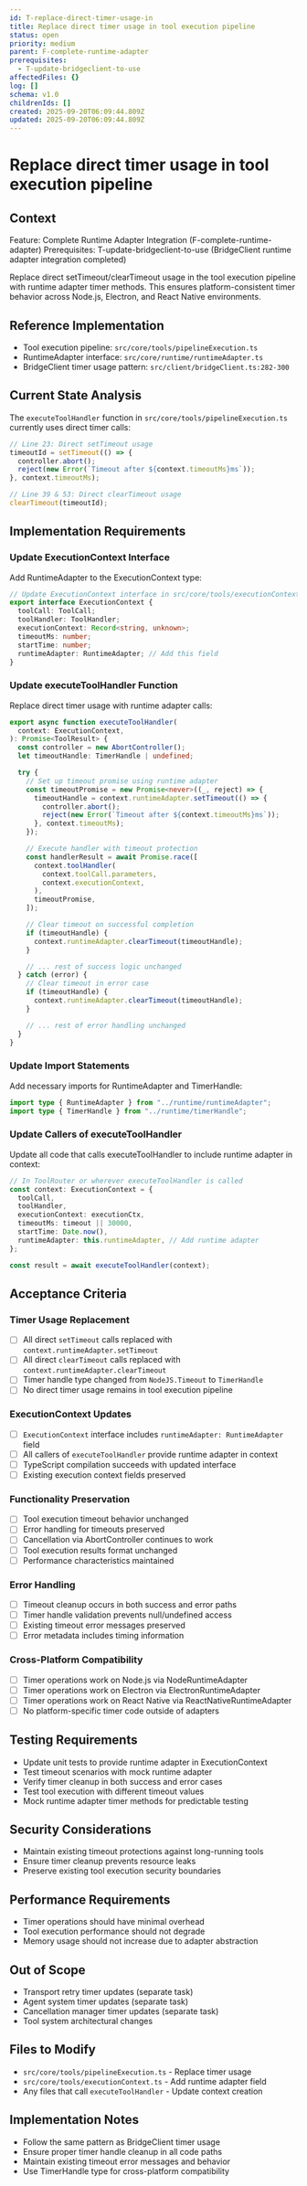 ```yaml
---
id: T-replace-direct-timer-usage-in
title: Replace direct timer usage in tool execution pipeline
status: open
priority: medium
parent: F-complete-runtime-adapter
prerequisites:
  - T-update-bridgeclient-to-use
affectedFiles: {}
log: []
schema: v1.0
childrenIds: []
created: 2025-09-20T06:09:44.809Z
updated: 2025-09-20T06:09:44.809Z
---
```


# Replace direct timer usage in tool execution pipeline

## Context

Feature: Complete Runtime Adapter Integration (F-complete-runtime-adapter)
Prerequisites: T-update-bridgeclient-to-use (BridgeClient runtime adapter integration completed)

Replace direct setTimeout/clearTimeout usage in the tool execution pipeline with runtime adapter timer methods. This ensures platform-consistent timer behavior across Node.js, Electron, and React Native environments.

## Reference Implementation

- Tool execution pipeline: `src/core/tools/pipelineExecution.ts`
- RuntimeAdapter interface: `src/core/runtime/runtimeAdapter.ts`
- BridgeClient timer usage pattern: `src/client/bridgeClient.ts:282-300`

## Current State Analysis

The `executeToolHandler` function in `src/core/tools/pipelineExecution.ts` currently uses direct timer calls:

```typescript
// Line 23: Direct setTimeout usage
timeoutId = setTimeout(() => {
  controller.abort();
  reject(new Error(`Timeout after ${context.timeoutMs}ms`));
}, context.timeoutMs);

// Line 39 & 53: Direct clearTimeout usage
clearTimeout(timeoutId);
```

## Implementation Requirements

### Update ExecutionContext Interface

Add RuntimeAdapter to the ExecutionContext type:

```typescript
// Update ExecutionContext interface in src/core/tools/executionContext.ts
export interface ExecutionContext {
  toolCall: ToolCall;
  toolHandler: ToolHandler;
  executionContext: Record<string, unknown>;
  timeoutMs: number;
  startTime: number;
  runtimeAdapter: RuntimeAdapter; // Add this field
}
```

### Update executeToolHandler Function

Replace direct timer usage with runtime adapter calls:

```typescript
export async function executeToolHandler(
  context: ExecutionContext,
): Promise<ToolResult> {
  const controller = new AbortController();
  let timeoutHandle: TimerHandle | undefined;

  try {
    // Set up timeout promise using runtime adapter
    const timeoutPromise = new Promise<never>((_, reject) => {
      timeoutHandle = context.runtimeAdapter.setTimeout(() => {
        controller.abort();
        reject(new Error(`Timeout after ${context.timeoutMs}ms`));
      }, context.timeoutMs);
    });

    // Execute handler with timeout protection
    const handlerResult = await Promise.race([
      context.toolHandler(
        context.toolCall.parameters,
        context.executionContext,
      ),
      timeoutPromise,
    ]);

    // Clear timeout on successful completion
    if (timeoutHandle) {
      context.runtimeAdapter.clearTimeout(timeoutHandle);
    }

    // ... rest of success logic unchanged
  } catch (error) {
    // Clear timeout in error case
    if (timeoutHandle) {
      context.runtimeAdapter.clearTimeout(timeoutHandle);
    }

    // ... rest of error handling unchanged
  }
}
```

### Update Import Statements

Add necessary imports for RuntimeAdapter and TimerHandle:

```typescript
import type { RuntimeAdapter } from "../runtime/runtimeAdapter";
import type { TimerHandle } from "../runtime/timerHandle";
```

### Update Callers of executeToolHandler

Update all code that calls executeToolHandler to include runtime adapter in context:

```typescript
// In ToolRouter or wherever executeToolHandler is called
const context: ExecutionContext = {
  toolCall,
  toolHandler,
  executionContext: executionCtx,
  timeoutMs: timeout || 30000,
  startTime: Date.now(),
  runtimeAdapter: this.runtimeAdapter, // Add runtime adapter
};

const result = await executeToolHandler(context);
```

## Acceptance Criteria

### Timer Usage Replacement

- [ ] All direct `setTimeout` calls replaced with `context.runtimeAdapter.setTimeout`
- [ ] All direct `clearTimeout` calls replaced with `context.runtimeAdapter.clearTimeout`
- [ ] Timer handle type changed from `NodeJS.Timeout` to `TimerHandle`
- [ ] No direct timer usage remains in tool execution pipeline

### ExecutionContext Updates

- [ ] `ExecutionContext` interface includes `runtimeAdapter: RuntimeAdapter` field
- [ ] All callers of `executeToolHandler` provide runtime adapter in context
- [ ] TypeScript compilation succeeds with updated interface
- [ ] Existing execution context fields preserved

### Functionality Preservation

- [ ] Tool execution timeout behavior unchanged
- [ ] Error handling for timeouts preserved
- [ ] Cancellation via AbortController continues to work
- [ ] Tool execution results format unchanged
- [ ] Performance characteristics maintained

### Error Handling

- [ ] Timeout cleanup occurs in both success and error paths
- [ ] Timer handle validation prevents null/undefined access
- [ ] Existing timeout error messages preserved
- [ ] Error metadata includes timing information

### Cross-Platform Compatibility

- [ ] Timer operations work on Node.js via NodeRuntimeAdapter
- [ ] Timer operations work on Electron via ElectronRuntimeAdapter
- [ ] Timer operations work on React Native via ReactNativeRuntimeAdapter
- [ ] No platform-specific timer code outside of adapters

## Testing Requirements

- Update unit tests to provide runtime adapter in ExecutionContext
- Test timeout scenarios with mock runtime adapter
- Verify timer cleanup in both success and error cases
- Test tool execution with different timeout values
- Mock runtime adapter timer methods for predictable testing

## Security Considerations

- Maintain existing timeout protections against long-running tools
- Ensure timer cleanup prevents resource leaks
- Preserve existing tool execution security boundaries

## Performance Requirements

- Timer operations should have minimal overhead
- Tool execution performance should not degrade
- Memory usage should not increase due to adapter abstraction

## Out of Scope

- Transport retry timer updates (separate task)
- Agent system timer updates (separate task)
- Cancellation manager timer updates (separate task)
- Tool system architectural changes

## Files to Modify

- `src/core/tools/pipelineExecution.ts` - Replace timer usage
- `src/core/tools/executionContext.ts` - Add runtime adapter field
- Any files that call `executeToolHandler` - Update context creation

## Implementation Notes

- Follow the same pattern as BridgeClient timer usage
- Ensure proper timer handle cleanup in all code paths
- Maintain existing timeout error messages and behavior
- Use TimerHandle type for cross-platform compatibility
